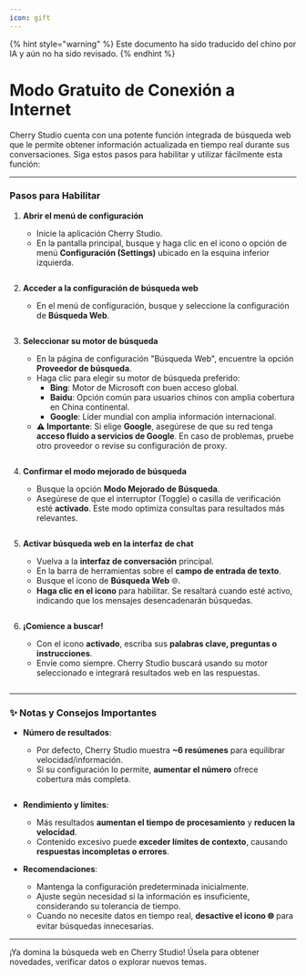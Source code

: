 ```yaml
---
icon: gift
---
```


{% hint style="warning" %}
Este documento ha sido traducido del chino por IA y aún no ha sido revisado.
{% endhint %}

# Modo Gratuito de Conexión a Internet

Cherry Studio cuenta con una potente función integrada de búsqueda web que le permite obtener información actualizada en tiempo real durante sus conversaciones. Siga estos pasos para habilitar y utilizar fácilmente esta función:

***

### Pasos para Habilitar

1. **Abrir el menú de configuración**
   * Inicie la aplicación Cherry Studio.
   * En la pantalla principal, busque y haga clic en el icono o opción de menú **Configuración (Settings)** ubicado en la esquina inferior izquierda.
   <figure><img src="../.gitbook/assets/Pasted image 20250416182458.png" alt=""><figcaption></figcaption></figure>

2. **Acceder a la configuración de búsqueda web**
   * En el menú de configuración, busque y seleccione la configuración de **Búsqueda Web**.
   <figure><img src="../.gitbook/assets/Pasted image 20250416182559.png" alt=""><figcaption></figcaption></figure>

3. **Seleccionar su motor de búsqueda**
   * En la página de configuración "Búsqueda Web", encuentre la opción **Proveedor de búsqueda**.
   * Haga clic para elegir su motor de búsqueda preferido:
     * **Bing**: Motor de Microsoft con buen acceso global.
     * **Baidu**: Opción común para usuarios chinos con amplia cobertura en China continental.
     * **Google**: Líder mundial con amplia información internacional.
   * **⚠️ Importante**: Si elige **Google**, asegúrese de que su red tenga **acceso fluido a servicios de Google**. En caso de problemas, pruebe otro proveedor o revise su configuración de proxy.
   <figure><img src="../.gitbook/assets/Pasted image 20250416182637.png" alt=""><figcaption></figcaption></figure>

4. **Confirmar el modo mejorado de búsqueda**
   * Busque la opción **Modo Mejorado de Búsqueda**.
   * Asegúrese de que el interruptor (Toggle) o casilla de verificación esté **activado**. Este modo optimiza consultas para resultados más relevantes.
   <figure><img src="../.gitbook/assets/Pasted image 20250416182728.png" alt=""><figcaption></figcaption></figure>

5. **Activar búsqueda web en la interfaz de chat**
   * Vuelva a la **interfaz de conversación** principal.
   * En la barra de herramientas sobre el **campo de entrada de texto**.
   * Busque el icono de **Búsqueda Web** 🌐.
   * **Haga clic en el icono** para habilitar. Se resaltará cuando esté activo, indicando que los mensajes desencadenarán búsquedas.
   <figure><img src="../.gitbook/assets/Pasted image 20250416182812.png" alt=""><figcaption></figcaption></figure>

6. **¡Comience a buscar!**
   * Con el icono **activado**, escriba sus **palabras clave, preguntas o instrucciones**.
   * Envíe como siempre. Cherry Studio buscará usando su motor seleccionado e integrará resultados web en las respuestas.
   <figure><img src="../.gitbook/assets/中美关税新动态.png" alt=""><figcaption></figcaption></figure>

***

### ✨ Notas y Consejos Importantes

* **Número de resultados**:
  * Por defecto, Cherry Studio muestra **~6 resúmenes** para equilibrar velocidad/información.
  * Si su configuración lo permite, **aumentar el número** ofrece cobertura más completa.
  <figure><img src="../.gitbook/assets/Pasted image 20250416184145.png" alt=""><figcaption></figcaption></figure>

* **Rendimiento y límites**:
  * Más resultados **aumentan el tiempo de procesamiento** y **reducen la velocidad**.
  * Contenido excesivo puede **exceder límites de contexto**, causando **respuestas incompletas o errores**.

* **Recomendaciones**:
  * Mantenga la configuración predeterminada inicialmente.
  * Ajuste según necesidad si la información es insuficiente, considerando su tolerancia de tiempo.
  * Cuando no necesite datos en tiempo real, **desactive el icono 🌐** para evitar búsquedas innecesarias.

***

¡Ya domina la búsqueda web en Cherry Studio! Úsela para obtener novedades, verificar datos o explorar nuevos temas.